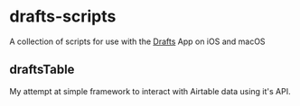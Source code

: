 # drafts-scripts

A collection of scripts for use with the [Drafts](https://getdrafts.com) App on
iOS and macOS

## draftsTable

My attempt at simple framework to interact with Airtable data using it's API.

